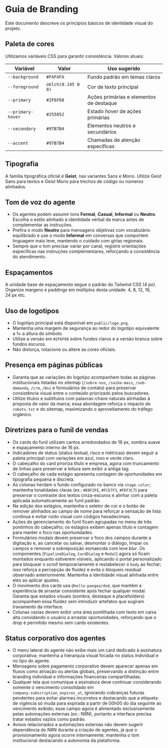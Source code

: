 # Guia de Branding

Este documento descreve os princípios básicos de identidade visual do projeto.

## Paleta de cores
Utilizamos variáveis CSS para garantir consistência. Valores atuais:

| Variável | Valor | Uso sugerido |
|---------|-------|--------------|
| `--background` | `#FAFAFA` | Fundo padrão em temas claros |
| `--foreground` | `oklch(0.145 0 0)` | Cor de texto principal |
| `--primary` | `#2F6F68` | Ações primárias e elementos de destaque |
| `--primary-hover` | `#255852` | Estado _hover_ de ações primárias |
| `--secondary` | `#97B7B4` | Elementos neutros e secundários |
| `--accent` | `#97B7B4` | Chamadas de atenção específicas |

## Tipografia
A família tipográfica oficial é **Geist**, nas variantes Sans e Mono. Utilize Geist Sans para textos e Geist Mono para trechos de código ou números alinhados.

## Tom de voz do agente
- Os agentes podem assumir tons **Formal**, **Casual**, **Informal** ou **Neutro**. Escolha o estilo alinhado à identidade verbal da marca antes de complementar as instruções.
- Prefira o modo **Neutro** para mensagens objetivas com vocabulário equilibrado e use o modo **Informal** em conversas que comportem linguagem mais leve, mantendo o cuidado com gírias regionais.
- Sempre que o tom precisar variar por canal, registre orientações específicas nas instruções complementares, reforçando a consistência do atendimento.

## Espaçamentos
A unidade base de espaçamento segue o padrão do Tailwind CSS (4 px). Organize margens e paddings em múltiplos desta unidade: 4, 8, 12, 16, 24 px etc.

## Uso de logotipos
- O logotipo principal está disponível em `public/logo.png`.
- Mantenha uma margem de segurança ao redor do logotipo equivalente a 1× a altura do símbolo.
- Utilize a versão em `#2F6F68` sobre fundos claros e a versão branca sobre fundos escuros.
- Não distorça, rotacione ou altere as cores oficiais.

## Presença em páginas públicas
- Garanta que as variações do logotipo acompanhem todas as páginas institucionais listadas no sitemap (`/sobre-nos`, `/saiba-mais`, `/sob-demanda`, `/crm`, `/bni` e formulários de contato) para preservar consistência visual entre o conteúdo priorizado pelos buscadores.
- Utilize títulos e subtítulos com palavras-chave naturais alinhadas à proposta de valor da marca; essa abordagem reforça o impacto do `robots.txt` e do sitemap, maximizando o aproveitamento do tráfego orgânico.

## Diretrizes para o funil de vendas
- Os cards do funil utilizam cantos arredondados de 16 px, sombra suave e espaçamento interno de 16 px.
- Indicadores de status (status textual, risco e métricas) devem seguir a paleta principal com variações em azul, roxo e verde claro.
- O cabeçalho do card prioriza título e empresa, agora com truncamento de linhas para preservar a leitura sem exibir a antiga tag.
- O cabeçalho de cada estágio apresenta contagem de oportunidades em tipografia pequena e discreta.
- As colunas herdam o fundo configurado no banco via `stage.color`; mantenha tonalidades claras (ex.: `#E0F2FE`, `#FCE7F3`, `#FEF3C7`) para preservar o contraste dos textos cinza-escuros e alinhar com a paleta aplicada automaticamente ao funil padrão.
- Na edição dos estágios, mantenha o seletor de cor e o botão de remover alinhados ao campo de nome para reforçar a sensação de lista contínua e evitar ruído visual com códigos hexadecimais.
- Ações de gerenciamento do funil ficam agrupadas no menu de três pontinhos do cabeçalho; os estágios exibem apenas título e contagem para manter o foco nas oportunidades.
- Formulários modais devem preservar o foco dos campos durante a digitação e, ao cancelar ou salvar, desmontar o diálogo, limpar os campos e remover a sobreposição esmaecida com leve _blur_. Os componentes (`PipelineDialog`, `CardDialog` e `Modal`) agora só ficam montados enquanto estiverem visíveis, aplicando o portal personalizado para bloquear o _scroll_ temporariamente e restabelecer o `body` ao fechar; isso reforça a percepção de fluidez e evita o bloqueio residual observado anteriormente. Mantenha a identidade visual alinhada entre eles ao aplicar ajustes.
- O movimento dos cards usa `@hello-pangea/dnd`, que mantém a experiência de arrastar consistente após fechar qualquer modal. Garanta que estados visuais (sombra, destaque e placeholders) acompanhem essa fluidez sem introduzir artefatos que sugiram travamento da interface.
- Colunas vazias devem exibir uma área pontilhada com texto em caixa alta convidando o usuário a arrastar oportunidades, reforçando que o drop é permitido mesmo sem cards existentes.

## Status corporativo dos agentes
- O menu lateral do agente não exibe mais um card dedicado à assinatura corporativa; mantenha a hierarquia visual focada no status individual e no tipo do agente.
- Mensagens sobre pagamento corporativo devem aparecer apenas em fluxos como ativação ou alertas globais, preservando a distinção entre branding individual e informações financeiras compartilhadas.
- Qualquer tela que comunique a assinatura deve continuar considerando somente o vencimento consolidado em `company.subscription_expires_at`, ignorando cobranças futuras pendentes para evitar alarmes incorretos e destacando que a etiqueta de vigência só muda para expirada a partir de 00h00 do dia seguinte ao vencimento exibido; esse campo agora é alimentado exclusivamente pelas automações externas (ex.: N8N), portanto a interface precisa tratar estados vazios como padrão.
- Avisos relacionados a automações externas não devem sugerir dependência do N8N durante a criação de agentes, já que o provisionamento agora ocorre internamente; mantenha o tom institucional destacando a autonomia da plataforma.

